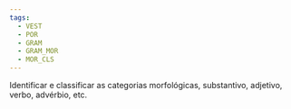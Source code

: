 ```yaml
---
tags:
  - VEST
  - POR
  - GRAM
  - GRAM_MOR
  - MOR_CLS
---
```

Identificar e classificar as categorias morfológicas, substantivo, adjetivo, verbo, advérbio, etc.